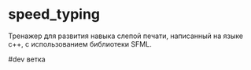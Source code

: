 # speed_typing

Тренажер для развития навыка слепой печати, написанный на языке c++, с использованием библиотеки SFML. 

#dev ветка
